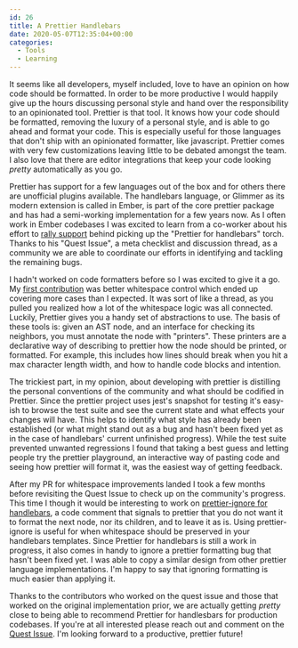 ```yaml
---
id: 26
title: A Prettier Handlebars
date: 2020-05-07T12:35:04+00:00
categories:
  - Tools
  - Learning
---
```


It seems like all developers, myself included, love to have an opinion on how code should be formatted. In order to be more productive I would happily give up the hours discussing personal style and hand over the responsibility to an opinionated tool. Prettier is that tool. It knows how your code should be formatted, removing the luxury of a personal style, and is able to go ahead and format your code. This is especially useful for those languages that don't ship with an opinionated formatter, like javascript. Prettier comes with very few customizations leaving little to be debated amongst the team. I also love that there are editor integrations that keep your code looking _pretty_ automatically as you go.

Prettier has support for a few languages out of the box and for others there are unofficial plugins available. The handlebars language, or Glimmer as its modern extension is called in Ember, is part of the core prettier package and has had a semi-working implementation for a few years now. As I often work in Ember codebases I was excited to learn from a co-worker about his effort to [rally support](https://github.com/jgwhite/prettier/issues/1) behind picking up the "Prettier for handlebars" torch. Thanks to his "Quest Issue", a meta checklist and discussion thread, as a community we are able to coordinate our efforts in identifying and tackling the remaining bugs.

I hadn't worked on code formatters before so I was excited to give it a go. My [first contribution](https://prettier.io/blog/2019/11/09/1.19.0.html#handlebars) was better whitespace control which ended up covering more cases than I expected. It was sort of like a thread, as you pulled you realized how a lot of the whitespace logic was all connected. Luckily, Prettier gives you a handy set of abstractions to use. The basis of these tools is: given an AST node, and an interface for checking its neighbors, you must annotate the node with "printers". These printers are a declarative way of describing to prettier how the node should be printed, or formatted. For example, this includes how lines should break when you hit a max character length width, and how to handle code blocks and intention.

The trickiest part, in my opinion, about developing with prettier is distilling the personal conventions of the community and what should be codified in Prettier. Since the prettier project uses jest's snapshot for testing it's easy-ish to browse the test suite and see the current state and what effects your changes will have. This helps to identify what style has already been established (or what might stand out as a bug and hasn't been fixed yet as in the case of handlebars' current unfinished progress). While the test suite prevented unwanted regressions I found that taking a best guess and letting people try the prettier playground, an interactive way of pasting code and seeing how prettier will format it, was the easiest way of getting feedback.

After my PR for whitespace improvements landed I took a few months before revisiting the Quest Issue to check up on the community's progress. This time I though it would be interesting to work on [prettier-ignore for handlebars](https://github.com/prettier/prettier/pull/7275), a code comment that signals to prettier that you do not want it to format the next node, nor its children, and to leave it as is. Using prettier-ignore is useful for when whitespace should be preserved in your handlebars templates. Since Prettier for handlebars is still a work in progress, it also comes in handy to ignore a prettier formatting bug that hasn't been fixed yet. I was able to copy a similar design from other prettier language implementations. I'm happy to say that ignoring formatting is much easier than applying it.

Thanks to the contributors who worked on the quest issue and those that worked on the original implementation prior, we are actually getting _pretty_ close to being able to recommend Prettier for handlesbars for production codebases. If you're at all interested please reach out and comment on the [Quest Issue](https://github.com/jgwhite/prettier/issues/1). I'm looking forward to a productive, prettier future!
